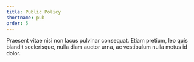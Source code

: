 ```yaml
---
title: Public Policy
shortname: pub
order: 5
---
```


Praesent vitae nisi non lacus pulvinar consequat. Etiam pretium, leo quis blandit scelerisque, nulla diam auctor urna, ac vestibulum nulla metus id dolor.
